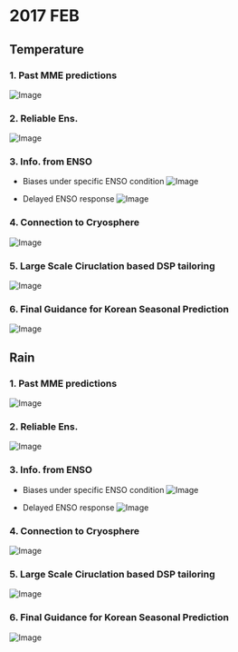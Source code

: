 # 2017 FEB

## Temperature

### 1. Past MME predictions
![Image](fig_fcst_temp/1_stat.png)

### 2. Reliable Ens.
![Image](fig_fcst_temp/2_stat_ens.png)

### 3. Info. from ENSO
- Biases under specific ENSO condition 
![Image](fig_fcst_temp/3_bias_nino.png)

- Delayed ENSO response 
![Image](fig_fcst_temp/4_leadlag_cor_nino.png)

### 4. Connection to Cryosphere 
![Image](fig_fcst_temp/5_leadlag_cor_Cryo.png)

### 5. Large Scale Ciruclation based DSP tailoring
![Image](fig_fcst_temp/6_tailored_forecast.png)

### 6. Final Guidance for Korean Seasonal Prediction
![Image](fig_fcst_temp/7_fcst_guidance.png)

## 
## Rain

### 1. Past MME predictions
![Image](fig_fcst_rain/1_stat.png)

### 2. Reliable Ens.
![Image](fig_fcst_rain/2_stat_ens.png)

### 3. Info. from ENSO
- Biases under specific ENSO condition 
![Image](fig_fcst_rain/3_bias_nino.png)

- Delayed ENSO response 
![Image](fig_fcst_rain/4_leadlag_cor_nino.png)

### 4. Connection to Cryosphere 
![Image](fig_fcst_rain/5_leadlag_cor_Cryo.png)

### 5. Large Scale Ciruclation based DSP tailoring
![Image](fig_fcst_rain/6_tailored_forecast.png)

### 6. Final Guidance for Korean Seasonal Prediction
![Image](fig_fcst_rain/7_fcst_guidance.png)


